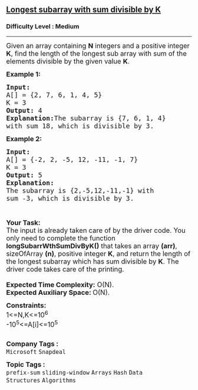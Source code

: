 <h2><a href="https://practice.geeksforgeeks.org/problems/longest-subarray-with-sum-divisible-by-k1259/1?utm_source=geeksforgeeks&utm_medium=ml_article_practice_tab&utm_campaign=article_practice_tab">Longest subarray with sum divisible by K</a></h2><h3>Difficulty Level : Medium</h3><hr><div class="problems_problem_content__Xm_eO"><p><span style="font-size:18px">Given an array containing <strong>N</strong> integers and a positive integer <strong>K</strong>, find the length of the longest sub array with sum of the elements divisible by the given value <strong>K</strong>.</span></p>

<p><span style="font-size:18px"><strong>Example 1:</strong></span></p>

<pre><span style="font-size:18px"><strong>Input:
</strong>A[] = {2, 7, 6, 1, 4, 5}
K = 3
<strong>Output:</strong> 4
<strong>Explanation:</strong>The subarray is {7, 6, 1, 4}
with sum 18, which is divisible by 3.</span></pre>

<p><span style="font-size:18px"><strong>Example 2:</strong></span></p>

<pre><span style="font-size:18px"><strong>Input:
</strong>A[] = {-2, 2, -5, 12, -11, -1, 7}
K = 3
<strong>Output:</strong> 5
<strong>Explanation:
</strong>The subarray is {2,-5,12,-11,-1} with
sum -3, which is divisible by 3.</span></pre>

<p>&nbsp;</p>

<p><span style="font-size:18px"><strong>Your Task:</strong><br>
The input is already taken care of by the driver code. You only need to complete the function <strong>longSubarrWthSumDivByK()</strong> that takes an array <strong>(arr)</strong>, sizeOfArray <strong>(n)</strong>, positive integer <strong>K</strong>, and return the length of the longest subarray which has sum divisible by <strong>K</strong>. The driver code takes care of the printing.<br>
<br>
<strong>Expected Time Complexity:</strong>&nbsp;O(N).<br>
<strong>Expected Auxiliary Space:&nbsp;</strong>O(N).</span></p>

<p><span style="font-size:18px"><strong>Constraints:</strong><br>
1&lt;=N,K&lt;=10<sup>6</sup><br>
-10<sup>5</sup>&lt;=A[i]&lt;=10<sup>5</sup></span><br>
&nbsp;</p>
</div><p><span style=font-size:18px><strong>Company Tags : </strong><br><code>Microsoft</code>&nbsp;<code>Snapdeal</code>&nbsp;<br><p><span style=font-size:18px><strong>Topic Tags : </strong><br><code>prefix-sum</code>&nbsp;<code>sliding-window</code>&nbsp;<code>Arrays</code>&nbsp;<code>Hash</code>&nbsp;<code>Data Structures</code>&nbsp;<code>Algorithms</code>&nbsp;